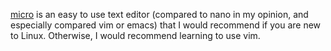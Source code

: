 
[micro](https://micro-editor.github.io/) is an easy to use text editor (compared to nano in my opinion, and especially compared vim or emacs) that I would recommend if you are new to Linux. Otherwise, I would recommend learning to use vim.